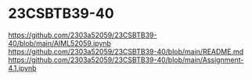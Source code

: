 # 23CSBTB39-40
https://github.com/2303a52059/23CSBTB39-40/blob/main/AIML52059.ipynb
https://github.com/2303a52059/23CSBTB39-40/blob/main/README.md
https://github.com/2303a52059/23CSBTB39-40/blob/main/Assignment-4.1.ipynb

